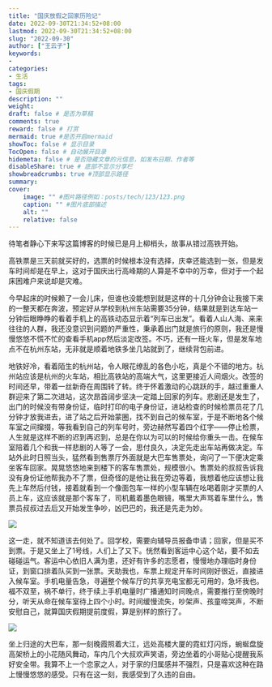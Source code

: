 ```yaml
---
title: "国庆放假之回家历险记"
date: 2022-09-30T21:34:52+08:00
lastmod: 2022-09-30T21:34:52+08:00
slug: "2022-09-30"
author: ["王云子"]
keywords: 
- 
categories: 
- 生活
tags: 
- 国庆假期
description: ""
weight:
draft: false # 是否为草稿
comments: true
reward: false # 打赏
mermaid: true #是否开启mermaid
showToc: false # 显示目录
TocOpen: false # 自动展开目录
hidemeta: false # 是否隐藏文章的元信息，如发布日期、作者等
disableShare: true # 底部不显示分享栏
showbreadcrumbs: true #顶部显示路径
summary:
cover:
    image: "" #图片路径例如：posts/tech/123/123.png
    caption: "" #图片底部描述
    alt: ""
    relative: false
---
```


待笔者静心下来写这篇博客的时候已是月上柳梢头，故事从错过高铁开始。

高铁票是三天前就买好的，选票的时候根本没有选择，庆幸还能选到一张，但是发车时间却是在早上，这对于国庆出行高峰期的人算是不幸中的万幸，但对于一个起床困难户来说却是灾难。

今早起床的时候赖了一会儿床，但谁也没能想到就是这样的十几分钟会让我接下来的一整天都在奔波，预定好从学校到杭州东站需要35分钟，结果就是到达车站一分钟后眼睁睁的看着手机上的高铁动态显示着“列车已出发”。看着人山人海、来来往往的人群，我还没意识到问题的严重性，秉承着出门就是旅行的原则，我还是慢慢悠悠不慌不忙的查看手机app然后淡定改签。不巧，还有一班火车，但是发车地点不在杭州东站，无非就是顺着地铁多坐几站就到了，继续背包前进。

地铁好冷，看着陌生的杭州站，令人眼花缭乱的各色小吃，真是个不错的地方。杭州站应该是杭州的火车站，相比高铁站的高端大气，这里更接近人间烟火。改签的时间还早，带着一丝新奇在周围转了转。终于怀着激动的心跳跃的手，越过重重人群迎来了第二次进站，这次昂首阔步坚决一定踏上回家的列车。悲剧还是发生了，出门的时候没有带身份证，临时打印的电子身份证，进站检查的时候检票员花了几分钟才放我进去，进了站之后开始蒙圈，找不到自己的候车室，于是不断地各个候车室之间撺掇，等我看到自己的列车号时，旁边赫然写着四个红字——停止检票，人生就是这样不断的迟到再迟到，总是在你以为可以的时候给你重头一击。在候车室陪着几个和我一样悲剧的人等了一会，思付良久，决定先走出车站再做决定。车站外此时日照当头，猛然看到售票厅外面就是大巴车售票处，询问了一下便决定乘坐客车回家。晃晃悠悠地来到楼下的客车售票处，规模很小。售票处的叔叔告诉我没有身份证他帮我办不了票，但奇怪的是他让我在旁边等着，我想着他应该想让我先上车然后付钱，接着就看到一个像面包车一样的小型车辆在吆喝着刚才买票的人员上车，这应该就是那个客车了，司机戴着墨色眼镜，嘴里大声骂着车里什么，售票员叔叔过去后又开始发生争吵，凶巴巴的，我还是先走为妙。

![](https://blog.wangyunzi.com/article/2022-09-30_%E6%9D%AD%E5%B7%9E%E7%AB%99.jpg)

这一走，就不知道该去何处了。回学校，需要向辅导员报备申请；回家，但是买不到票。于是又坐上了1号线，人们上了又下。恍然看到客运中心这个站，要不如去碰碰运气。客运中心依旧人满为患，还好有许多的志愿者，慢慢地办理临时身份证，到窗口排着队买到一张票。天助我也，车票上规定开车时间刚好很近，直接进入候车室。手机电量告急，寻遍整个候车厅的共享充电宝都无可用的，急坏我也。福不双至，祸不单行，终于续上手机电量时广播通知时间晚点，需要推行至傍晚时分，听天从命在候车室待上四个小时。时间缓慢流失，吵架声、孩童啼哭声，不断安慰自己，就算国庆假期提前度假，算是别样的旅行了。

![](https://blog.wangyunzi.com/article/2022-09-30_%E5%A4%A7%E6%B1%9F.jpg)

坐上归途的大巴车，那一刻晚霞照着大江，远处高楼大厦的霓虹灯闪烁，蜿蜒盘旋高架桥上的小花随风舞动，车内几个大叔欢声笑语，旁边坐着的小哥贴心提醒我系好安全带。我算不上一个恋家之人，对于家的归属感并不强烈，只是喜欢这种在路上慢慢悠悠的感受。只有在这一刻，我感受到了久违的自由。



